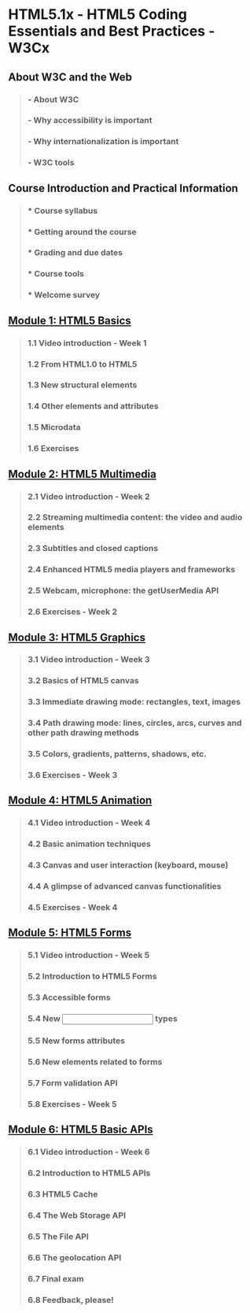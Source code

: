# HTML5.1x - HTML5 Coding Essentials and Best Practices - W3Cx  

## About W3C and the Web
> ### - About W3C
> ### - Why accessibility is important
> ### - Why internationalization is important
> ### - W3C tools

## Course Introduction and Practical Information
> ### * Course syllabus
> ### * Getting around the course
> ### * Grading and due dates
> ### * Course tools
> ### * Welcome survey

## [Module 1: HTML5 Basics](https://github.com/bbauska/W3Cx-3of5-HTML5.1x/blob/master/modules/module1.md)
> ### 1.1 Video introduction - Week 1
> ### 1.2 From HTML1.0 to HTML5
> ### 1.3 New structural elements
> ### 1.4 Other elements and attributes
> ### 1.5 Microdata
> ### 1.6 Exercises

## [Module 2: HTML5 Multimedia](https://github.com/bbauska/W3Cx-3of5-HTML5.1x/blob/master/modules/module2.md)
> ### 2.1 Video introduction - Week 2
> ### 2.2 Streaming multimedia content: the video and audio elements      
> ### 2.3 Subtitles and closed captions
> ### 2.4 Enhanced HTML5 media players and frameworks
> ### 2.5 Webcam, microphone: the getUserMedia API
> ### 2.6 Exercises - Week 2

## [Module 3: HTML5 Graphics](https://github.com/bbauska/W3Cx-3of5-HTML5.1x/blob/master/modules/module3.md)
> ### 3.1 Video introduction - Week 3
> ### 3.2 Basics of HTML5 canvas
> ### 3.3 Immediate drawing mode: rectangles, text, images
> ### 3.4 Path drawing mode: lines, circles, arcs, curves and other path drawing methods
> ### 3.5 Colors, gradients, patterns, shadows, etc.
> ### 3.6 Exercises - Week 3

## [Module 4: HTML5 Animation](https://github.com/bbauska/W3Cx-3of5-HTML5.1x/blob/master/modules/module4.md)
> ### 4.1 Video introduction - Week 4
> ### 4.2 Basic animation techniques
> ### 4.3 Canvas and user interaction (keyboard, mouse)
> ### 4.4 A glimpse of advanced canvas functionalities
> ### 4.5 Exercises - Week 4

## [Module 5: HTML5 Forms](https://github.com/bbauska/W3Cx-3of5-HTML5.1x/blob/master/modules/module5.md)
> ### 5.1 Video introduction - Week 5
> ### 5.2 Introduction to HTML5 Forms
> ### 5.3 Accessible forms
> ### 5.4 New <input> types
> ### 5.5 New forms attributes
> ### 5.6 New elements related to forms
> ### 5.7 Form validation API
> ### 5.8 Exercises - Week 5

## [Module 6: HTML5 Basic APIs](https://github.com/bbauska/W3Cx-3of5-HTML5.1x/blob/master/modules/module6.md)
> ### 6.1 Video introduction - Week 6
> ### 6.2 Introduction to HTML5 APIs
> ### 6.3 HTML5 Cache
> ### 6.4 The Web Storage API
> ### 6.5 The File API
> ### 6.6 The geolocation API
> ### 6.7 Final exam
> ### 6.8 Feedback, please!
